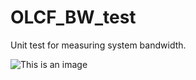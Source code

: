 # OLCF_BW_test
Unit test for measuring system bandwidth.

![This is an image](https://github.com/merthidayetoglu/OLCF_BW_test/blob/main/images/group_examples.png)
